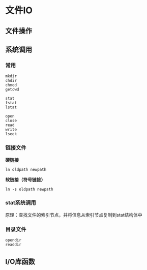 # 文件IO

## 文件操作
## 系统调用

### 常用
```text
mkdir
chdir
chmod
getcwd

stat
fstat
lstat

open
close
read
write
lseek
```
### 链接文件

**硬链接**
```shell
ln oldpath newpath
```

**软链接（符号链接）**
```shell
ln -s oldpath newpath
```

### stat系统调用

原理：查找文件的索引节点，并将信息从索引节点复制到stat结构体中

### 目录文件

```text
opendir
readdir
```

### 
## I/O库函数